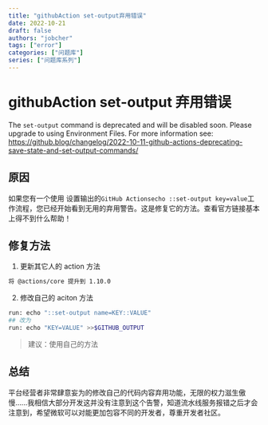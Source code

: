 ```yaml
---
title: "githubAction set-output弃用错误"
date: 2022-10-21
draft: false
authors: "jobcher"
tags: ["error"]
categories: ["问题库"]
series: ["问题库系列"]
---
```


# githubAction set-output 弃用错误

The `set-output` command is deprecated and will be disabled soon. Please upgrade to using Environment Files. For more information see: https://github.blog/changelog/2022-10-11-github-actions-deprecating-save-state-and-set-output-commands/

## 原因

如果您有一个使用 设置输出的`GitHub Actionsecho ::set-output key=value`工作流程，您已经开始看到无用的弃用警告。这是修复它的方法。查看官方链接基本上得不到什么帮助！

## 修复方法

1. 更新其它人的 action 方法

```sh
将 @actions/core 提升到 1.10.0
```

2. 修改自己的 aciton 方法

```sh
run: echo "::set-output name=KEY::VALUE"
## 改为
run: echo "KEY=VALUE" >>$GITHUB_OUTPUT
```

> 建议：使用自己的方法

## 总结

平台经营者非常肆意妄为的修改自己的代码内容弃用功能，无限的权力滋生傲慢……我相信大部分开发这并没有注意到这个告警，知道流水线服务报错之后才会注意到，希望微软可以对能更加包容不同的开发者，尊重开发者社区。
